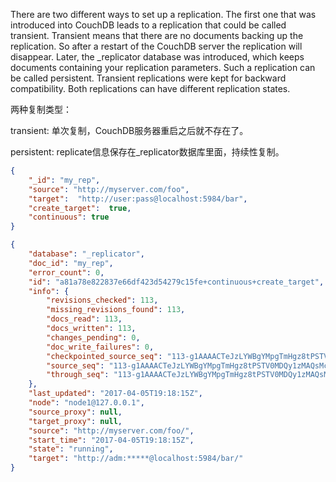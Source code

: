 There are two different ways to set up a replication. The first one that was introduced into CouchDB leads to a replication that could be called transient. Transient means that there are no documents backing up the replication. So after a restart of the CouchDB server the replication will disappear. Later, the _replicator database was introduced, which keeps documents containing your replication parameters. Such a replication can be called persistent. Transient replications were kept for backward compatibility. Both replications can have different replication states.

两种复制类型：

transient:
单次复制，CouchDB服务器重启之后就不存在了。

persistent:
replicate信息保存在_replicator数据库里面，持续性复制。



```json
{
    "_id": "my_rep",
    "source": "http://myserver.com/foo",
    "target":  "http://user:pass@localhost:5984/bar",
    "create_target":  true,
    "continuous": true
}
```


```json
{
    "database": "_replicator",
    "doc_id": "my_rep",
    "error_count": 0,
    "id": "a81a78e822837e66df423d54279c15fe+continuous+create_target",
    "info": {
        "revisions_checked": 113,
        "missing_revisions_found": 113,
        "docs_read": 113,
        "docs_written": 113,
        "changes_pending": 0,
        "doc_write_failures": 0,
        "checkpointed_source_seq": "113-g1AAAACTeJzLYWBgYMpgTmHgz8tPSTV0MDQy1zMAQsMckEQiQ1L9____szKYE01ygQLsZsYGqcamiZjKcRqRxwIkGRqA1H-oSbZgk1KMLCzTDE0wdWUBAF6HJIQ",
        "source_seq": "113-g1AAAACTeJzLYWBgYMpgTmHgz8tPSTV0MDQy1zMAQsMckEQiQ1L9____szKYE01ygQLsZsYGqcamiZjKcRqRxwIkGRqA1H-oSbZgk1KMLCzTDE0wdWUBAF6HJIQ",
        "through_seq": "113-g1AAAACTeJzLYWBgYMpgTmHgz8tPSTV0MDQy1zMAQsMckEQiQ1L9____szKYE01ygQLsZsYGqcamiZjKcRqRxwIkGRqA1H-oSbZgk1KMLCzTDE0wdWUBAF6HJIQ"
    },
    "last_updated": "2017-04-05T19:18:15Z",
    "node": "node1@127.0.0.1",
    "source_proxy": null,
    "target_proxy": null,
    "source": "http://myserver.com/foo/",
    "start_time": "2017-04-05T19:18:15Z",
    "state": "running",
    "target": "http://adm:*****@localhost:5984/bar/"
}
```